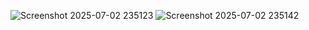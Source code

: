 ![Screenshot 2025-07-02 235123](https://github.com/user-attachments/assets/f93a7415-b926-4be7-bd53-d808b3623225)
![Screenshot 2025-07-02 235142](https://github.com/user-attachments/assets/257df41b-65d5-48a2-863f-7e0e5cdb5b44)
